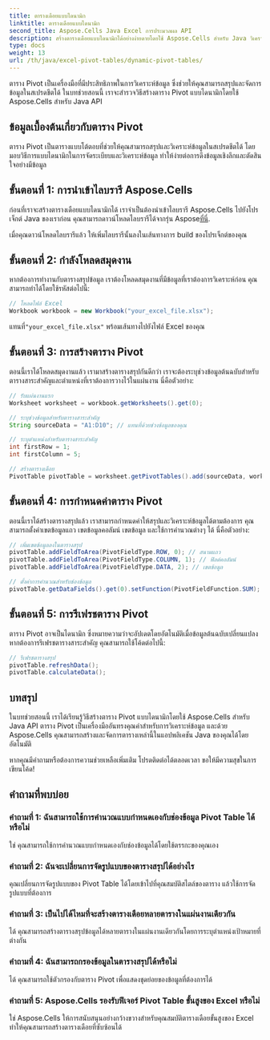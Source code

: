 ```yaml
---
title: ตารางเดือยแบบไดนามิก
linktitle: ตารางเดือยแบบไดนามิก
second_title: Aspose.Cells Java Excel การประมวลผล API
description: สร้างตารางเดือยแบบไดนามิกได้อย่างง่ายดายโดยใช้ Aspose.Cells สำหรับ Java วิเคราะห์และสรุปข้อมูลได้อย่างง่ายดาย เพิ่มความสามารถในการวิเคราะห์ข้อมูลของคุณ
type: docs
weight: 13
url: /th/java/excel-pivot-tables/dynamic-pivot-tables/
---
```


ตาราง Pivot เป็นเครื่องมือที่มีประสิทธิภาพในการวิเคราะห์ข้อมูล ซึ่งช่วยให้คุณสามารถสรุปและจัดการข้อมูลในสเปรดชีตได้ ในบทช่วยสอนนี้ เราจะสำรวจวิธีสร้างตาราง Pivot แบบไดนามิกโดยใช้ Aspose.Cells สำหรับ Java API

## ข้อมูลเบื้องต้นเกี่ยวกับตาราง Pivot

ตาราง Pivot เป็นตารางแบบโต้ตอบที่ช่วยให้คุณสามารถสรุปและวิเคราะห์ข้อมูลในสเปรดชีตได้ โดยมอบวิธีการแบบไดนามิกในการจัดระเบียบและวิเคราะห์ข้อมูล ทำให้ง่ายต่อการดึงข้อมูลเชิงลึกและตัดสินใจอย่างมีข้อมูล

## ขั้นตอนที่ 1: การนำเข้าไลบรารี Aspose.Cells

 ก่อนที่เราจะสร้างตารางเดือยแบบไดนามิกได้ เราจำเป็นต้องนำเข้าไลบรารี Aspose.Cells ไปยังโปรเจ็กต์ Java ของเราก่อน คุณสามารถดาวน์โหลดไลบรารีได้จากรุ่น Aspose[ที่นี่](https://releases.aspose.com/cells/java/).

เมื่อคุณดาวน์โหลดไลบรารีแล้ว ให้เพิ่มไลบรารีนั้นลงในเส้นทางการ build ของโปรเจ็กต์ของคุณ

## ขั้นตอนที่ 2: กำลังโหลดสมุดงาน

หากต้องการทำงานกับตารางสรุปข้อมูล เราต้องโหลดสมุดงานที่มีข้อมูลที่เราต้องการวิเคราะห์ก่อน คุณสามารถทำได้โดยใช้รหัสต่อไปนี้:

```java
// โหลดไฟล์ Excel
Workbook workbook = new Workbook("your_excel_file.xlsx");
```

 แทนที่`"your_excel_file.xlsx"` พร้อมเส้นทางไปยังไฟล์ Excel ของคุณ

## ขั้นตอนที่ 3: การสร้างตาราง Pivot

ตอนนี้เราได้โหลดสมุดงานแล้ว เรามาสร้างตารางสรุปกันดีกว่า เราจะต้องระบุช่วงข้อมูลต้นฉบับสำหรับตารางสาระสำคัญและตำแหน่งที่เราต้องการวางไว้ในแผ่นงาน นี่คือตัวอย่าง:

```java
// รับแผ่นงานแรก
Worksheet worksheet = workbook.getWorksheets().get(0);

// ระบุช่วงข้อมูลสำหรับตารางสาระสำคัญ
String sourceData = "A1:D10"; // แทนที่ด้วยช่วงข้อมูลของคุณ

// ระบุตำแหน่งสำหรับตารางสาระสำคัญ
int firstRow = 1;
int firstColumn = 5;

// สร้างตารางเดือย
PivotTable pivotTable = worksheet.getPivotTables().add(sourceData, worksheet.getCells().get(firstRow, firstColumn), "PivotTable1");
```

## ขั้นตอนที่ 4: การกำหนดค่าตาราง Pivot

ตอนนี้เราได้สร้างตารางสรุปแล้ว เราสามารถกำหนดค่าให้สรุปและวิเคราะห์ข้อมูลได้ตามต้องการ คุณสามารถตั้งค่าเขตข้อมูลแถว เขตข้อมูลคอลัมน์ เขตข้อมูล และใช้การคำนวณต่างๆ ได้ นี่คือตัวอย่าง:

```java
// เพิ่มเขตข้อมูลลงในตารางสรุป
pivotTable.addFieldToArea(PivotFieldType.ROW, 0); // สนามแถว
pivotTable.addFieldToArea(PivotFieldType.COLUMN, 1); // ฟิลด์คอลัมน์
pivotTable.addFieldToArea(PivotFieldType.DATA, 2); // เขตข้อมูล

// ตั้งค่าการคำนวณสำหรับช่องข้อมูล
pivotTable.getDataFields().get(0).setFunction(PivotFieldFunction.SUM);
```

## ขั้นตอนที่ 5: การรีเฟรชตาราง Pivot

ตาราง Pivot อาจเป็นไดนามิก ซึ่งหมายความว่าจะอัปเดตโดยอัตโนมัติเมื่อข้อมูลต้นฉบับเปลี่ยนแปลง หากต้องการรีเฟรชตารางสาระสำคัญ คุณสามารถใช้โค้ดต่อไปนี้:

```java
// รีเฟรชตารางสรุป
pivotTable.refreshData();
pivotTable.calculateData();
```

## บทสรุป

ในบทช่วยสอนนี้ เราได้เรียนรู้วิธีสร้างตาราง Pivot แบบไดนามิกโดยใช้ Aspose.Cells สำหรับ Java API ตาราง Pivot เป็นเครื่องมืออันทรงคุณค่าสำหรับการวิเคราะห์ข้อมูล และด้วย Aspose.Cells คุณสามารถสร้างและจัดการตารางเหล่านี้ในแอปพลิเคชัน Java ของคุณได้โดยอัตโนมัติ

หากคุณมีคำถามหรือต้องการความช่วยเหลือเพิ่มเติม โปรดติดต่อได้ตลอดเวลา ขอให้มีความสุขในการเขียนโค้ด!

## คำถามที่พบบ่อย

### คำถามที่ 1: ฉันสามารถใช้การคำนวณแบบกำหนดเองกับช่องข้อมูล Pivot Table ได้หรือไม่

ใช่ คุณสามารถใช้การคำนวณแบบกำหนดเองกับช่องข้อมูลได้โดยใช้ตรรกะของคุณเอง

### คำถามที่ 2: ฉันจะเปลี่ยนการจัดรูปแบบของตารางสรุปได้อย่างไร

คุณเปลี่ยนการจัดรูปแบบของ Pivot Table ได้โดยเข้าไปที่คุณสมบัติสไตล์ของตาราง แล้วใช้การจัดรูปแบบที่ต้องการ

### คำถามที่ 3: เป็นไปได้ไหมที่จะสร้างตารางเดือยหลายตารางในแผ่นงานเดียวกัน

ได้ คุณสามารถสร้างตารางสรุปข้อมูลได้หลายตารางในแผ่นงานเดียวกันโดยการระบุตำแหน่งเป้าหมายที่ต่างกัน

### คำถามที่ 4: ฉันสามารถกรองข้อมูลในตารางสรุปได้หรือไม่

ได้ คุณสามารถใช้ตัวกรองกับตาราง Pivot เพื่อแสดงชุดย่อยของข้อมูลที่ต้องการได้

### คำถามที่ 5: Aspose.Cells รองรับฟีเจอร์ Pivot Table ขั้นสูงของ Excel หรือไม่

ใช่ Aspose.Cells ให้การสนับสนุนอย่างกว้างขวางสำหรับคุณสมบัติตารางเดือยขั้นสูงของ Excel ทำให้คุณสามารถสร้างตารางเดือยที่ซับซ้อนได้